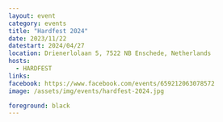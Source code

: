 ```yaml
---
layout: event
category: events
title: "Hardfest 2024"
date: 2023/11/22
datestart: 2024/04/27
location: Drienerlolaan 5, 7522 NB Enschede, Netherlands
hosts:
  - HARDFEST
links:
facebook: https://www.facebook.com/events/659212063078572
image: /assets/img/events/hardfest-2024.jpg

foreground: black
---
```

